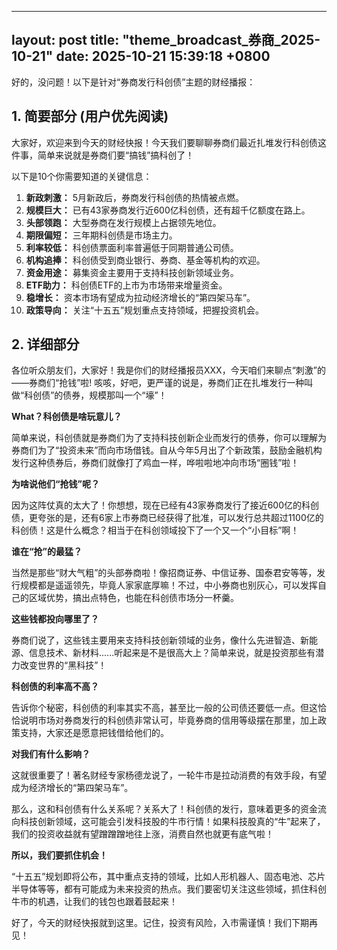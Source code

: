 
--- 
layout: post
title: "theme_broadcast_券商_2025-10-21"
date: 2025-10-21 15:39:18 +0800
--- 

好的，没问题！以下是针对“券商发行科创债”主题的财经播报：

## 1. 简要部分 (用户优先阅读)

大家好，欢迎来到今天的财经快报！今天我们要聊聊券商们最近扎堆发行科创债这件事，简单来说就是券商们要“搞钱”搞科创了！

以下是10个你需要知道的关键信息：

1.  **新政刺激：** 5月新政后，券商发行科创债的热情被点燃。
2.  **规模巨大：** 已有43家券商发行近600亿科创债，还有超千亿额度在路上。
3.  **头部领跑：** 大型券商在发行规模上占据领先地位。
4.  **期限偏短：** 三年期科创债是市场主力。
5.  **利率较低：** 科创债票面利率普遍低于同期普通公司债。
6.  **机构追捧：** 科创债受到商业银行、券商、基金等机构的欢迎。
7.  **资金用途：** 募集资金主要用于支持科技创新领域业务。
8.  **ETF助力：** 科创债ETF的上市为市场带来增量资金。
9.  **稳增长：** 资本市场有望成为拉动经济增长的“第四架马车”。
10. **政策导向：** 关注“十五五”规划重点支持领域，把握投资机会。

## 2. 详细部分

各位听众朋友们，大家好！我是你们的财经播报员XXX，今天咱们来聊点“刺激”的——券商们“抢钱”啦! 咳咳，好吧，更严谨的说是，券商们正在扎堆发行一种叫做“科创债”的债券，规模那叫一个“壕”！

**What？科创债是啥玩意儿？**

简单来说，科创债就是券商们为了支持科技创新企业而发行的债券，你可以理解为券商们为了“投资未来”而向市场借钱。自从今年5月出了个新政策，鼓励金融机构发行这种债券后，券商们就像打了鸡血一样，哗啦啦地冲向市场“圈钱”啦！

**为啥说他们“抢钱”呢？**

因为这阵仗真的太大了！你想想，现在已经有43家券商发行了接近600亿的科创债，更夸张的是，还有6家上市券商已经获得了批准，可以发行总共超过1100亿的科创债！这是什么概念？相当于在科创领域投下了一个又一个“小目标”啊！

**谁在“抢”的最猛？**

当然是那些“财大气粗”的头部券商啦！像招商证券、中信证券、国泰君安等等，发行规模都是遥遥领先，毕竟人家家底厚嘛！不过，中小券商也别灰心，可以发挥自己的区域优势，搞出点特色，也能在科创债市场分一杯羹。

**这些钱都投向哪里了？**

券商们说了，这些钱主要用来支持科技创新领域的业务，像什么先进智造、新能源、信息技术、新材料......听起来是不是很高大上？简单来说，就是投资那些有潜力改变世界的“黑科技”！

**科创债的利率高不高？**

告诉你个秘密，科创债的利率其实不高，甚至比一般的公司债还要低一点。但这恰恰说明市场对券商发行的科创债非常认可，毕竟券商的信用等级摆在那里，加上政策支持，大家还是愿意把钱借给他们的。

**对我们有什么影响？**

这就很重要了！著名财经专家杨德龙说了，一轮牛市是拉动消费的有效手段，有望成为经济增长的“第四架马车”。

那么，这和科创债有什么关系呢？关系大了！科创债的发行，意味着更多的资金流向科技创新领域，这可能会引发科技股的牛市行情！如果科技股真的“牛”起来了，我们的投资收益就有望蹭蹭蹭地往上涨，消费自然也就更有底气啦！

**所以，我们要抓住机会！**

“十五五”规划即将公布，其中重点支持的领域，比如人形机器人、固态电池、芯片半导体等等，都有可能成为未来投资的热点。我们要密切关注这些领域，抓住科创牛市的机遇，让我们的钱包也跟着鼓起来！

好了，今天的财经快报就到这里。记住，投资有风险，入市需谨慎！我们下期再见！